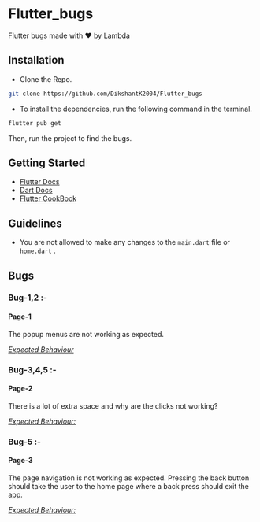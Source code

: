 # Flutter_bugs

Flutter bugs made with ♥ by Lambda

## Installation

- Clone the Repo.
```bash
git clone https://github.com/DikshantK2004/Flutter_bugs
```
- To install the dependencies, run the following command in the terminal.
```bash
flutter pub get
```


Then, run the project to find the bugs.

## Getting Started

- [Flutter Docs](https://flutter.dev/docs)
- [Dart Docs](https://dart.dev/guides)
- [Flutter CookBook](https://docs.flutter.dev/cookbook)


## Guidelines
- You are not allowed to make any changes to the `main.dart` file or `home.dart` .

## Bugs


### Bug-1,2 :- 
#### Page-1

The popup menus are not working as expected.

[*Expected Behaviour*](page1.mp4)

### Bug-3,4,5 :- 
#### Page-2

There is a lot of extra space and why are the clicks not working?

[*Expected Behaviour:*](page2.mp4)

### Bug-5 :-
#### Page-3

The page navigation is not working as expected. Pressing the back button should take the user to the home page where a back press should exit the app.


[*Expected Behaviour:*](page3.mp4)


